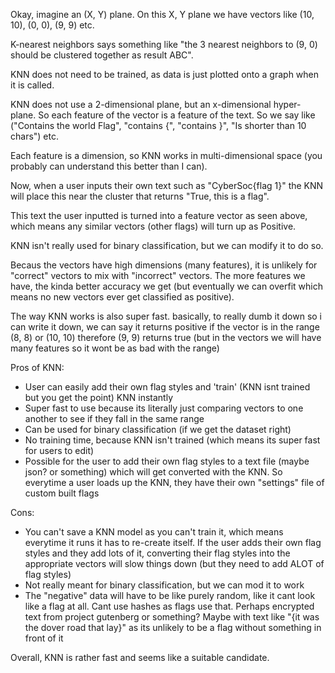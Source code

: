 Okay, imagine an (X, Y) plane. On this X, Y plane we have vectors like (10, 10), (0, 0), (9, 9) etc.

K-nearest neighbors says something like "the 3 nearest neighbors to (9, 0) should be clustered together as result ABC". 

KNN does not need to be trained, as data is just plotted onto a graph when it is called.

KNN does not use a 2-dimensional plane, but an x-dimensional hyper-plane. So each feature of the vector is a feature of the text. So we say like ("Contains the world Flag", "contains {", "contains }", "Is shorter than 10 chars") etc.

Each feature is a dimension, so KNN works in multi-dimensional space (you probably can understand this better than I can).

Now, when a user inputs their own text such as "CyberSoc{flag 1}" the KNN will place this near the cluster that returns "True, this is a flag".

This text the user inputted is turned into a feature vector as seen above, which means any similar vectors (other flags) will turn up as Positive.

KNN isn't really used for binary classification, but we can modify it to do so.

Becaus the vectors have high dimensions (many features), it is unlikely for "correct" vectors to mix with "incorrect" vectors. The more features we have, the kinda better accuracy we get (but eventually we can overfit which means no new vectors ever get classified as positive).

The way KNN works is also super fast. basically, to really dumb it down so i can write it down, we can say it returns positive if the vector is in the range (8, 8) or (10, 10) therefore (9, 9) returns true (but in the vectors we will have many features so it wont be as bad with the range)

Pros of KNN:
* User can easily add their own flag styles and 'train' (KNN isnt trained but you get the point) KNN instantly
* Super fast to use because its literally just comparing vectors to one another to see if they fall in the same range
* Can be used for binary classification (if we get the dataset right)
* No training time, because KNN isn't trained (which means its super fast for users to edit)
* Possible for the user to add their own flag styles to a text file (maybe json? or something) which will get converted with the KNN. So everytime a user loads up the KNN, they have their own "settings" file of custom built flags

Cons:
* You can't save a KNN model as you can't train it, which means everytime it runs it has to re-create itself. If the user adds their own flag styles and they add lots of it, converting their flag styles into the appropriate vectors will slow things down (but they need to add ALOT of flag styles)
* Not really meant for binary classification, but we can mod it to work
* The "negative" data will have to be like purely random, like it cant look like a flag at all. Cant use hashes as flags use that. Perhaps encrypted text from project gutenberg or something? Maybe with text like "{it was the dover road that lay}" as its unlikely to be a flag without something in front of it

Overall, KNN is rather fast and seems like a suitable candidate.
